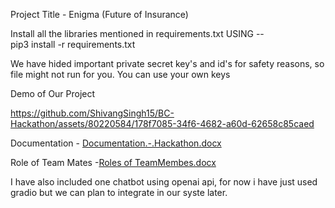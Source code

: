 Project Title - Enigma (Future of Insurance)

Install all the libraries mentioned in requirements.txt USING --  
pip3 install -r requirements.txt

We have hided important private secret key's and id's for safety reasons,
 so file might not run for you. You can use your own keys


Demo of Our Project 




https://github.com/ShivangSingh15/BC-Hackathon/assets/80220584/178f7085-34f6-4682-a60d-62658c85caed

Documentation - 
[Documentation.-.Hackathon.docx](https://github.com/ShivangSingh15/ENIGMA-BC-Hackathon-/files/11833152/Documentation.-.Hackathon.docx)

Role of Team Mates -[Roles of TeamMembes.docx](https://github.com/ShivangSingh15/ENIGMA-BC-Hackathon-/files/11833161/Roles.of.TeamMembes.docx)
 


I have also included one chatbot using openai api, for now i have just used gradio but we can plan
to integrate in our syste later.
